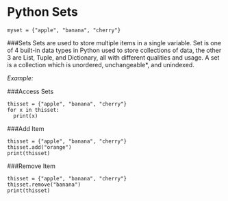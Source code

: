 # Python Sets

````
myset = {"apple", "banana", "cherry"}
````

###Sets
Sets are used to store multiple items in a single variable.
Set is one of 4 built-in data types in Python used to store collections of data, the other 3 are List, Tuple, and Dictionary, all with different qualities and usage.
A set is a collection which is unordered, unchangeable*, and unindexed.

_Example:_


###Access Sets
````
thisset = {"apple", "banana", "cherry"}
for x in thisset:
  print(x)
````

###Add Item
````
thisset = {"apple", "banana", "cherry"}
thisset.add("orange")
print(thisset)
````

###Remove Item
````
thisset = {"apple", "banana", "cherry"}
thisset.remove("banana")
print(thisset)
````
